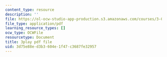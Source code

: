 ```yaml
---
content_type: resource
description: ''
file: https://ol-ocw-studio-app-production.s3.amazonaws.com/courses/3-091sc-introduction-to-solid-state-chemistry-fall-2010/3d75e88ed3b3604e1f47c3687fe32957_kB2Ue4Fip2c.pdf
file_type: application/pdf
learning_resource_types: []
ocw_type: OCWFile
resourcetype: Document
title: 3play pdf file
uid: 3d75e88e-d3b3-604e-1f47-c3687fe32957
---
```

